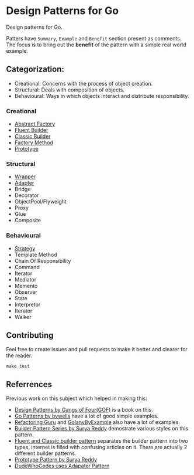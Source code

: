 # Design Patterns for Go

Design patterns for Go. 

Patters have `Summary`, `Example` and `Benefit` section present as comments. The focus is to bring out the **benefit** of the pattern with a simple real world example.

## Categorization:
- Creational: Concerns with the process of object creation.
- Structural: Deals with composition of objects.
- Behavioural: Ways in which objects interact and distribute responsibility.

### Creational
- [Abstract Factory](./creational/abstract_factory.go)
- [Fluent Builder](./creational/fluent_builder.go)
- [Classic Builder](./creational/classic_builder.go)
- [Factory Method](./creational/factory_method.go)
- [Prototype](./creational/prototype.go)

### Structural
- [Wrapper](./structural/wrapper.go)
- [Adapter](./structural/adapter.go)
- Bridge
- Decorator
- ObjectPool/Flyweight
- Proxy
- Glue
- Composite

### Behavioural
- [Strategy](./behavioural/strategy.go)
- Template Method
- Chain Of Responsibility
- Command
- Iterator
- Mediator
- Memento
- Observer
- State
- Interpretor
- Iterator
- Walker

## Contributing

Feel free to create issues and pull requests to make it better and clearer for the reader.
```
make test
```

## Referrences
Previous work on this subject which helped in making this:
- [Design Patterns by Gangs of Four(GOF)](https://en.wikipedia.org/wiki/Design_Patterns) is a book on this.
- [Go Patterns by bvwells](https://github.com/bvwells/go-patterns) have a lot of good simple examples.
- [Refactoring Guru](https://refactoring.guru/design-patterns/go) and [GolanyByExample](https://golangbyexample.com/all-design-patterns-golang/) also have a lot of examples.
- [Builder Pattern Series by Surya Reddy](https://devcharmander.medium.com/design-patterns-in-golang-the-builder-dac468a71194) demostrate various styles on this pattern.
- [Fluent and Classic builder pattern](https://medium.com/@sawomirkowalski/design-patterns-builder-fluent-interface-and-classic-builder-d16ad3e98f6c) separates the builder pattern into two types, internet is filled with confusing articles on it. There are actually 2 different builder patterns.
- [Prototype Pattern by Surya Reddy](https://devcharmander.medium.com/design-pattern-in-golang-prototype-e864522e4eeb)
- [DudeWhoCodes uses Adapater Pattern](https://dudewho.codes/adapter-pattern-in-go/)

